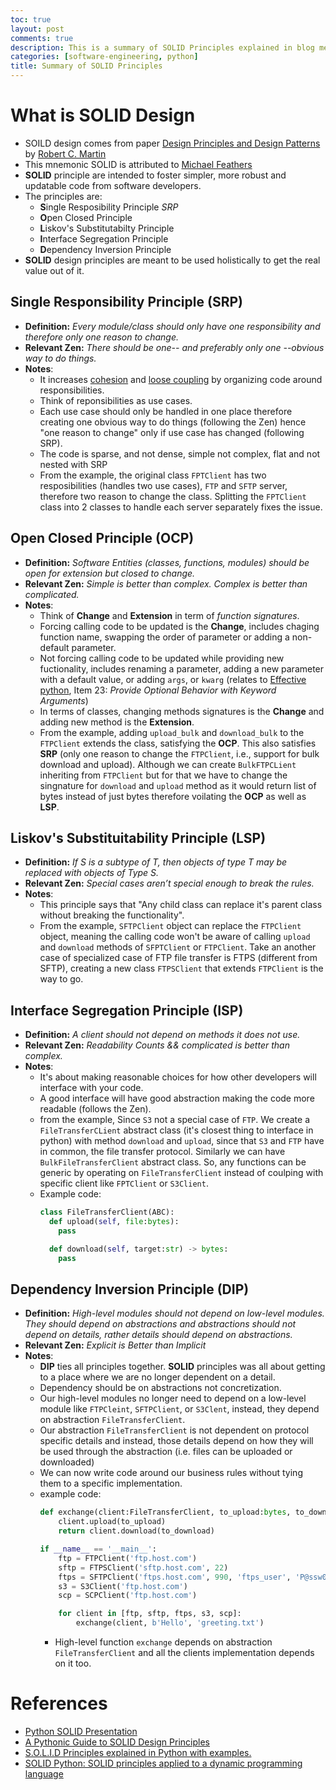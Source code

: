 ```yaml
---
toc: true
layout: post
comments: true
description: This is a summary of SOLID Principles explained in blog mentioned below.
categories: [software-engineering, python]
title: Summary of SOLID Principles
---
```


# What is SOLID Design
- SOILD design comes from paper [Design Principles and Design Patterns](https://www.google.com/url?sa=t&rct=j&q=&esrc=s&source=web&cd=&cad=rja&uact=8&ved=2ahUKEwjHkI-g5YrqAhUczjgGHaBSChAQFjACegQIARAB&url=https%3A%2F%2Ffi.ort.edu.uy%2Finnovaportal%2Ffile%2F2032%2F1%2Fdesign_principles.pdf&usg=AOvVaw1i8O0yvzDSdHlwinUGJxSy) by [Robert C. Martin](https://en.wikipedia.org/wiki/Robert_C._Martin)
- This mnemonic SOLID is attributed to [Michael Feathers](https://twitter.com/mfeathers)
- **SOLID** principle are intended to foster simpler, more robust and updatable code from software developers.
- The principles are:
    - **S**ingle Resposibility Principle *SRP*
    - **O**pen Closed Principle
    - **L**iskov's Substitutabilty Principle
    - **I**nterface Segregation Principle
    - **D**ependency Inversion Principle
- **SOLID** design principles are meant to be used holistically to get the real value out of it.

## Single Responsibility Principle (SRP)
- **Definition:** *Every module/class should only have one responsibility and therefore only one reason to change.*
- **Relevant Zen:** *There should be one-- and preferably only one --obvious way to do things.*
- **Notes**:
    - It increases [cohesion](https://en.wikipedia.org/wiki/Cohesion_\(computer_science\)) and [loose coupling](https://en.wikipedia.org/wiki/Loose_coupling) by organizing code around responsibilities.
    - Think of reponsibilities as use cases.
    - Each use case should only be handled in one place therefore creating one obvious way to do things (following the Zen) hence "one reason to change" only if use case has changed (following SRP).
    - The code is sparse, and not dense, simple not complex, flat and not nested with SRP
    - From the example, the original class `FPTClient` has two resposibilities (handles two use cases), `FTP` and `SFTP` server, therefore two reason to change the class. Splitting the `FPTClient` class into 2 classes to handle each server separately fixes the issue.

## Open Closed Principle (OCP)
- **Definition:** *Software Entities (classes, functions, modules) should be open for extension but closed to change.*
- **Relevant Zen:** *Simple is better than complex. Complex is better than complicated.*
- **Notes**:
    - Think of **Change** and **Extension** in term of *function signatures*.
    - Forcing calling code to be updated is the **Change**, includes chaging function name, swapping the order of parameter or adding a non-default parameter.
    - Not forcing calling code to be updated while providing new fuctionality, includes renaming a parameter, adding a new parameter with a default value, or adding `args`, or `kwarg` (relates to [Effective python](https://effectivepython.com/), Item 23: *Provide Optional Behavior with Keyword Arguments*)
    - In terms of classes, changing methods signatures is the **Change** and adding new method is the **Extension**.
    - From the example, adding `upload_bulk` and `download_bulk` to the `FTPClient` extends the class, satisfying the **OCP**. This also satisfies **SRP** (only one reason to change the `FTPClient`, i.e., support for bulk download and upload). Although we can create `BulkFTPCLient` inheriting from `FTPClient` but for that we have to change the singnature for `download` and `upload` method as it would return list of bytes instead of just bytes therefore voilating the **OCP** as well as **LSP**.
    
## Liskov's Substituitability Principle (LSP)
- **Definition:** *If S is a subtype of T, then objects of type T may be replaced with objects of Type S.*
- **Relevant Zen:** *Special cases aren’t special enough to break the rules.*
- **Notes**:
    - This principle says that "Any child class can replace it's parent class without breaking the functionality".
    - From the example, `SFTPClient` object can replace the `FTPClient` object, meaning the calling code won't be aware of calling `upload` and `download` methods of `SFPTClient` or `FTPClient`. Take an another case of specialized  case of FTP file transfer is FTPS (different from SFTP), creating a new class `FTPSClient` that extends `FTPClient` is the way to go.

## Interface Segregation Principle (ISP)
- **Definition:** *A client should not depend on methods it does not use.*
- **Relevant Zen:** *Readability Counts && complicated is better than complex.*
- **Notes**:
    - It's about making reasonable choices for how other developers will interface with your code.
    - A good interface will have good abstraction making the code more readable (follows the Zen).
    - from the example, Since `S3` not a special case of `FTP`. We create a `FileTransferCLient` abstract class (it's closest thing to interface in python) with method `download` and `upload`, since that `S3` and `FTP` have in common, the file transfer protocol.  Similarly we can have `BulkFileTransferClient` abstract class. So, any functions can be generic by operating on `FileTransferClient` instead of coulping with specific client like `FPTClient` or `S3Client`.
    - Example code:
        ```python
        class FileTransferClient(ABC):
          def upload(self, file:bytes):
            pass

          def download(self, target:str) -> bytes:
            pass
        ```

## Dependency Inversion Principle (DIP)
- **Definition:** *High-level modules should not depend on low-level modules. They should depend on abstractions and abstractions should not depend on details, rather details should depend on abstractions.*
- **Relevant Zen:** *Explicit is Better than Implicit*
- **Notes**:
    - **DIP** ties all principles together. **SOLID** principles was all about getting to a place where we are no longer dependent on a detail.
    - Dependency should be on abstractions not concretization.
    - Our high-level modules no longer need to depend on a low-level module like `FTPCleint`, `SFTPClient`, or `S3Clent`, instead, they depend on abstraction `FileTransferClient`.
    - Our abstraction `FileTransferClient` is not dependent on protocol specific details and instead, those details depend on how they will be used through the abstraction (i.e. files can be uploaded or downloaded)
    - We can now write code around our business rules without tying them to a specific implementation.
    - example code:
        ```python
        def exchange(client:FileTransferClient, to_upload:bytes, to_download:str) -> bytes:
            client.upload(to_upload)
            return client.download(to_download)

        if __name__ == '__main__':
            ftp = FTPClient('ftp.host.com')
            sftp = FTPSClient('sftp.host.com', 22)
            ftps = SFTPClient('ftps.host.com', 990, 'ftps_user', 'P@ssw0rd1!')
            s3 = S3Client('ftp.host.com')
            scp = SCPClient('ftp.host.com')

            for client in [ftp, sftp, ftps, s3, scp]:
                exchange(client, b'Hello', 'greeting.txt')
        ```
        - High-level function `exchange` depends on abstraction `FileTransferClient` and all the clients implementation depends on it too.

# References
- [Python SOLID Presentation](https://www.slideshare.net/DrTrucho/python-solid)
- [A Pythonic Guide to SOLID Design Principles ](https://dev.to/ezzy1337/a-pythonic-guide-to-solid-design-principles-4c8i)
- [S.O.L.I.D Principles explained in Python with examples.](https://medium.com/@dorela/s-o-l-i-d-principles-explained-in-python-with-examples-3332520b90ff)
- [SOLID Python: SOLID principles applied to a dynamic programming language](https://www.researchgate.net/publication/323935872_SOLID_Python_SOLID_principles_applied_to_a_dynamic_programming_language)
